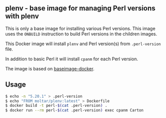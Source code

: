 ## plenv - base image for managing Perl versions with plenv ##

This is only a base image for installing various Perl versions. This image uses the `ONBUILD` instruction to build Perl versions in the children images.

This Docker image will install `plenv` and Perl version(s) from `.perl-version` file.

In addition to basic Perl it will install `cpanm` for each Perl version.

The image is based on [baseimage-docker](/phusion/baseimage-docker).

## Usage ##

```bash
$ echo -n "5.20.1" > .perl-version
$ echo "FROM moltar/plenv:latest" > Dockerfile
$ docker build -t perl-$(cat .perl-version) .
$ docker run --rm perl-$(cat .perl-version) exec cpanm Carton
```